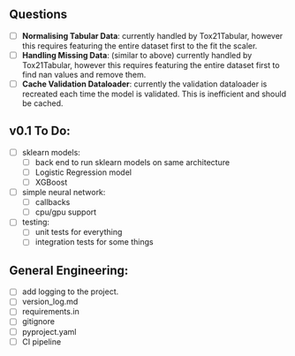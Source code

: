 ## Questions
- [ ] **Normalising Tabular Data**: currently handled by Tox21Tabular, however this requires featuring the entire dataset first to the fit the scaler.
- [ ] **Handling Missing Data**: (similar to above) currently handled by Tox21Tabular, however this requires featuring the entire dataset first to find nan values and remove them.
- [ ] **Cache Validation Dataloader**: currently the validation dataloader is recreated each time the model is validated. This is inefficient and should be cached.

## v0.1 To Do:
- [ ] sklearn models:
  - [ ] back end to run sklearn models on same architecture
  - [ ] Logistic Regression model
  - [ ] XGBoost
- [ ] simple neural network:
  - [ ] callbacks
  - [ ] cpu/gpu support
- [ ] testing:
  - [ ] unit tests for everything
  - [ ] integration tests for some things

## General Engineering:
- [ ] add logging to the project.
- [ ] version_log.md
- [ ] requirements.in
- [ ] gitignore
- [ ] pyproject.yaml
- [ ] CI pipeline
